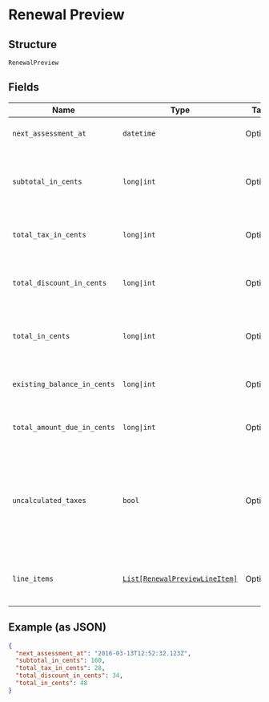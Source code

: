 
# Renewal Preview

## Structure

`RenewalPreview`

## Fields

| Name | Type | Tags | Description |
|  --- | --- | --- | --- |
| `next_assessment_at` | `datetime` | Optional | The timestamp for the subscription’s next renewal |
| `subtotal_in_cents` | `long\|int` | Optional | An integer representing the amount of the total pre-tax, pre-discount charges that will be assessed at the next renewal |
| `total_tax_in_cents` | `long\|int` | Optional | An integer representing the total tax charges that will be assessed at the next renewal |
| `total_discount_in_cents` | `long\|int` | Optional | An integer representing the amount of the coupon discounts that will be applied to the next renewal |
| `total_in_cents` | `long\|int` | Optional | An integer representing the total amount owed, less any discounts, that will be assessed at the next renewal |
| `existing_balance_in_cents` | `long\|int` | Optional | An integer representing the amount of the subscription’s current balance |
| `total_amount_due_in_cents` | `long\|int` | Optional | An integer representing the existing_balance_in_cents plus the total_in_cents |
| `uncalculated_taxes` | `bool` | Optional | A boolean indicating whether or not additional taxes will be calculated at the time of renewal. This will be true if you are using Avalara and the address of the subscription is in one of your defined taxable regions. |
| `line_items` | [`List[RenewalPreviewLineItem]`](../../doc/models/renewal-preview-line-item.md) | Optional | An array of objects representing the individual transactions that will be created at the next renewal |

## Example (as JSON)

```json
{
  "next_assessment_at": "2016-03-13T12:52:32.123Z",
  "subtotal_in_cents": 160,
  "total_tax_in_cents": 28,
  "total_discount_in_cents": 34,
  "total_in_cents": 48
}
```


